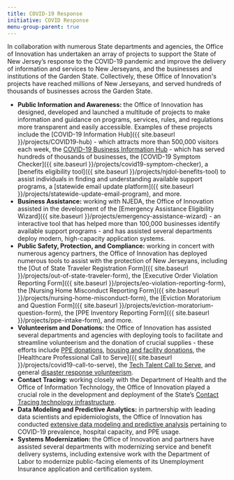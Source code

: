 ```yaml
---
title: COVID-19 Response
initiative: COVID Response
menu-group-parent: true
---
```


In collaboration with numerous State departments and agencies, the Office of Innovation has undertaken an array of projects to support the State of New Jersey’s response to the COVID-19 pandemic and improve the delivery of information and services to New Jerseyans, and the businesses and institutions of the Garden State. Collectively, these Office of Innovation's projects have reached millions of New Jerseyans, and served hundreds of thousands of businesses across the Garden State.

- **Public Information and Awareness:** the Office of Innovation has designed, developed and launched a multitude of projects to make information and guidance on programs, services, rules, and regulations more transparent and easily accessible. Examples of these projects include the [COVID-19 Information Hub]({{ site.baseurl }}/projects/COVID19-hub) - which attracts more than 500,000 visitors each week, the [COVID-19 Business Information Hub](https://business.nj.gov/pages/covid19) - which has served hundreds of thousands of businesses, the [COVID-19 Symptom Checker]({{ site.baseurl }}/projects/covid19-symptom-checker), a [benefits eligibility tool]({{ site.baseurl }}/projects/njdol-benefits-tool) to assist individuals in finding and understanding available support programs, a [statewide email update platform]({{ site.baseurl }}/projects/statewide-update-email-program), and more.
- **Business Assistance:** working with NJEDA, the Office of Innovation assisted in the development of the [Emergency Assistance Eligibility Wizard]({{ site.baseurl }}/projects/emergency-assistance-wizard) - an interactive tool that has helped more than 100,000 businesses identify available support programs - and has assisted several departments deploy modern, high-capacity application systems.
- **Public Safety, Protection, and Compliance:** working in concert with numerous agency partners, the Office of Innovation has deployed numerous tools to assist with the protection of New Jerseyans, including the [Out of State Traveler Registration Form]({{ site.baseurl }}/projects/out-of-state-traveler-form), the [Executive Order Violation Reporting Form]({{ site.baseurl }}/projects/eo-violation-reporting-form), the [Nursing Home Misconduct Reporting Form]({{ site.baseurl }}/projects/nursing-home-misconduct-form), the [Eviction Moratorium and Question Form]({{ site.baseurl }}/projects/eviction-moratorium-question-form), the [PPE Inventory Reporting Form]({{ site.baseurl }}/projects/ppe-intake-form), and more.
- **Volunteerism and Donations:** the Office of Innovation has assisted several departments and agencies with deploying tools to facilitate and streamline volunteerism and the donation of crucial supplies - these efforts include [PPE donations](https://covid19.nj.gov/forms/ppedonations), [housing and facility donations](https://covid19.nj.gov/forms/housing), the [Healthcare Professional Call to Serve]({{ site.baseurl }}/projects/covid19-call-to-serve), the [Tech Talent Call to Serve](https://forms.business.nj.gov/tech/), and general [disaster response volunteerism](https://helpnjnow.communityos.org/).
- **Contact Tracing:** working closely with the Department of Health and the Office of Information Technology, the Office of Innovation played a crucial role in the development and deployment of the State’s [Contact Tracing technology infrastructure](https://covid19.nj.gov/pages/testandtrace).
- **Data Modeling and Predictive Analytics:** in partnership with leading data scientists and epidemiologists, the Office of Innovation has conducted [extensive data modeling and predictive analysis](https://covid19.nj.gov/faqs/nj-information/reopening-guidance-and-restrictions/how-is-the-state-using-data-to-make-decisions-and-slow-the-spread-of-covid-19) pertaining to COVID-19 prevalence, hospital capacity, and PPE usage.
- **Systems Modernization:** the Office of Innovation and partners have assisted several departments with modernizing service and benefit delivery systems, including extensive work with the Department of Labor to modernize public-facing elements of its Unemployment Insurance application and certification system.
